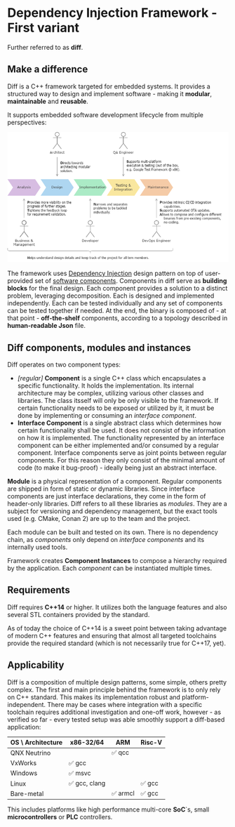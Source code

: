 # Dependency Injection Framework - First variant
Further referred to as **diff**.

## Make a difference
Diff is a C++ framework targeted for embedded systems. It provides a structured way to design and implement software - making it **modular**, **maintainable** and **reusable**. 

It supports embedded software development lifecycle from multiple perspectives:

<p align="center"><img src="img/sdlc.png" alt="Diff support for SDLC."/></p>

The framework uses [Dependency Injection](https://en.wikipedia.org/wiki/Dependency_injection) design pattern on top of user-provided set of [software components](https://en.wikipedia.org/wiki/Software_component). Components in diff serve as **building blocks** for the final design. Each component provides a solution to a distinct problem, leveraging decomposition. Each is designed and implemented independently. Each can be tested individually and any set of components can be tested together if needed. At the end, the binary is composed of - at that point - **off-the-shelf** components, according to a topology described in **human-readable Json** file. 

## Diff components, modules and instances
Diff operates on two component types:
- _[regular]_ **Component** is a single C++ class which encapsulates a specific functionality. It holds the implementation. Its internal architecture may be complex, utilizing various other classes and libraries. The class itsself will only be only visible to the framework. If certain functionality needs to be exposed or utilized by it, it must be done by implementing or consuming an _interface component_.
- **Interface Component** is a single abstract class which determines how certain functionality shall be used. It does not consist of the information on how it is implemented. The functionality represented by an interface component can be either implemented and/or consumed by a regular component. Interface components serve as joint points between regular components. For this reason they only consist of the minimal amount of code (to make it bug-proof) - ideally being just an abstract interface.

**Module** is a physical representation of a component. Regular components are shipped in form of static or dynamic libraries. Since interface components are just interface declarations, they come in the form of header-only libraries. Diff refers to all these libraries as _modules_. They are a subject for versioning and dependency management, but the exact tools used (e.g. CMake, Conan 2) are up to the team and the project. 

Each module can be built and tested on its own. There is no dependency chain, as _components_ only depend on _interface components_ and its internally used tools. 

Framework creates **Component Instances** to compose a hierarchy required by the application. Each _component_ can be instantiated multiple times.

## Requirements
Diff requires **C++14** or higher. It utilizes both the language features and also several STL containers provided by the standard. 

As of today the choice of C++14 is a sweet point between taking advantage of modern C++ features and ensuring that almost all targeted toolchains provide the required standard (which is not necessarily true for C++17, yet). 

## Applicability
Diff is a composition of multiple design patterns, some simple, others pretty complex. The first and main principle behind the framework is to only rely on C++ standard. This makes its implementation robust and platform-independent. There may be cases where integration with a specific toolchain requires additional investigation and one-off work, however - as verified so far - every tested setup was able smoothly support a diff-based application:

<table align="center">
    <thead>
        <tr>
            <th>OS \ Architecture</th>
            <th>x86-32/64</th>
            <th>ARM</th>
            <th>Risc-V</th>
        </tr>
    </thead>
    <tbody>
        <tr>
            <td>QNX Neutrino</td>
            <td></td>
            <td>✅ qcc</td>
            <td></td>
        </tr>
        <tr>
            <td>VxWorks</td>
            <td>✅ gcc</td>
            <td></td>
            <td></td>
        </tr>
        <tr>
            <td>Windows</td>
            <td>✅ msvc</td>
            <td></td>
            <td></td>
        </tr>
        <tr>
            <td>Linux</td>
            <td>✅ gcc, clang</td>
            <td></td>
            <td>✅ gcc</td>
        </tr>
        <tr>
            <td>Bare-metal</td>
            <td></td>
            <td>✅ armcl</td>
            <td>✅ gcc</td>
        </tr>
    </tbody>
</table>

This includes platforms like high performance multi-core **SoC**`s, small **microcontrollers** or **PLC** controllers.
